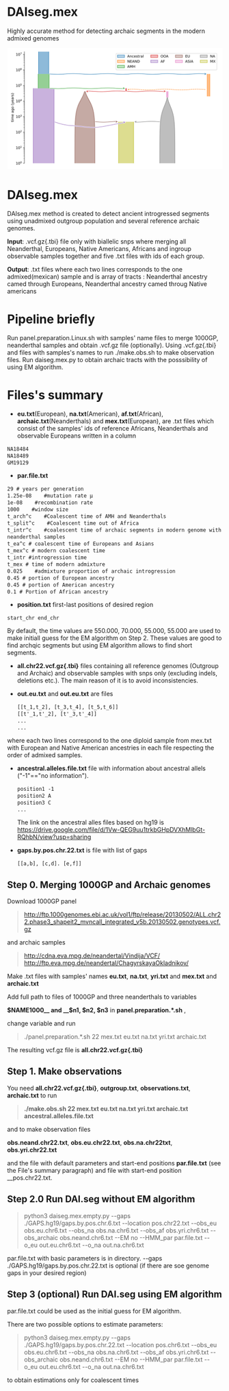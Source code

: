 # DAIseg.mex
Highly accurate method for detecting archaic segments in the modern admixed genomes 


![Demography](https://github.com/Genomics-HSE/DAIseg.mex/blob/main/utilities/Mex.svg)

# DAIseg.mex
DAIseg.mex method is created to detect ancient introgressed segments using unadmixed outgroup population and several reference archaic genomes. 

__Input__: .vcf.gz{.tbi} file only with biallelic snps where merging all Neanderthal, Europeans, Native Americans, Africans and  ingroup observable samples together and five .txt files with ids of each group.

__Output__: .txt files where each two lines corresponds to the one admixed(mexican) sample and is  array of tracts  : Neanderthal ancestry camed through Europeans, Neanderthal ancestry camed throug Native americans


# Pipeline briefly
Run panel.preparation.Linux.sh with samples' name files to merge 1000GP, neanderthal samples and obtain .vcf.gz file (optionally). Using .vcf.gz{.tbi} and files with samples's names to run ./make.obs.sh to make observation files. Run daiseg.mex.py to obtain archaic tracts  with the posssibility of using EM algorithm.




# Files's summary
*  __eu.txt__(European), __na.txt__(American), __af.txt__(African),  __archaic.txt__(Neanderthals)  and __mex.txt__(European), are .txt files which consist of the samples' ids of reference Africans, Neanderthals and observable Europeans written in a column
```note
NA18484
NA18489
GM19129
```


*  __par.file.txt__
```note
29 # years per generation
1.25e-08    #mutation rate μ
1e-08    #recombination rate
1000    #window size
t_arch^c    #Coalescent time of AMH and Neanderthals
t_split^c    #Coalescent time out of Africa
t_intr^c    #coalescent time of archaic segments in modern genome with neanderthal samples
t_ea^c # coalescent time of Europeans and Asians
t_mex^c # modern coalescent time
t_intr #introgression time
t_mex # time of modern admixture
0.025    #admixture proportion of archaic introgression
0.45 # portion of European ancestry
0.45 # portion of American ancestry
0.1 # Portion of African ancestry
```

*  __position.txt__ first-last positions of desired region
 ```note
 start_chr end_chr
 ```

By default, the  time values are  550.000, 70.000, 55.000, 55.000 are used to make  initiall guess for the EM algorithm on Step 2. These values are good to find archqic segments but using EM algorithm allows to find short segments.


*  __all.chr22.vcf.gz{.tbi}__ files containing all reference genomes (Outgroup and Archaic) and observable samples with snps only (excluding indels, deletions etc.). The main reason of it is to avoid inconsistencies.

  
* __out.eu.txt__ and __out.eu.txt__ are  files 
    ```note
    [[t_1,t_2], [t_3,t_4], [t_5,t_6]]
    [[t'_1,t'_2], [t'_3,t'_4]]
    ...
    ...
    ```
where each two lines correspond to the one diploid sample from mex.txt with European and Native American ancestries in each file respecting the order of admixed samples.



* __ancestral.alleles.file.txt__  file with information about ancestral allels ("-1"=="no information").
  ```note
  position1 -1
  position2 A
  position3 C
  ...
  ```
  The link on the ancestral alles files based on hg19 is https://drive.google.com/file/d/1Vw-QEG9uu1trkbGHpDVXhMlbGt-RQhbN/view?usp=sharing

* __gaps.by.pos.chr.22.txt__ is file with list of gaps
  ```note
  [[a,b], [c,d]. [e,f]]
  ```

## Step 0. Merging 1000GP  and Archaic genomes
Download 1000GP panel 
>http://ftp.1000genomes.ebi.ac.uk/vol1/ftp/release/20130502/ALL.chr22.phase3_shapeit2_mvncall_integrated_v5b.20130502.genotypes.vcf.gz 

and  archaic samples 
>http://cdna.eva.mpg.de/neandertal/Vindija/VCF/
>http://ftp.eva.mpg.de/neandertal/ChagyrskayaOkladnikov/

Make .txt files with samples' names  __eu.txt__, __na.txt__, __yri.txt__ and __mex.txt__ and  __archaic.txt__

Add full path to files  of 1000GP and three neanderthals to variables

__$NAME1000__ and __$n1, $n2, $n3__ in  __panel.preparation.*.sh__ ,

change  variable and run 
>./panel.preparation.*.sh 22 mex.txt eu.txt na.txt yri.txt archaic.txt 
 
The resulting vcf.gz file is __all.chr22.vcf.gz{.tbi}__




## Step 1.  Make observations

You need  __all.chr22.vcf.gz{.tbi}__,  __outgroup.txt__, __observations.txt__, __archaic.txt__ to run  

>__./make.obs.sh 22 mex.txt eu.txt na.txt yri.txt archaic.txt ancestral.alleles.file.txt__  

and to make observation files 

__obs.neand.chr22.txt__, __obs.eu.chr22.txt__, __obs.na.chr22txt__, __obs.yri.chr22.txt__ 

and the file with default parameters and start-end positions __par.file.txt__ (see the File's summary paragraph) and file with start-end position __pos.chr22.txt. 


## Step 2.0 Run DAI.seg without EM algorithm
>   python3 daiseg.mex.empty.py --gaps ./GAPS.hg19/gaps.by.pos.chr.6.txt --location pos.chr22.txt --obs_eu obs.eu.chr6.txt --obs_na obs.na.chr6.txt --obs_af obs.yri.chr6.txt --obs_archaic obs.neand.chr6.txt --EM no  --HMM_par par.file.txt --o_eu out.eu.chr6.txt --o_na out.na.chr6.txt

par.file.txt with basic parameters is in directory.
--gaps ./GAPS.hg19/gaps.by.pos.chr.22.txt is optional (if there are soe genome gaps in your desired region)

## Step 3 (optional) Run DAI.seg using EM algorithm

par.file.txt  could be used as the initial guess for EM algorithm.

There are two possible options to estimate parameters: 

> python3 daiseg.mex.empty.py --gaps ./GAPS.hg19/gaps.by.pos.chr.22.txt --location pos.chr6.txt --obs_eu obs.eu.chr6.txt --obs_na obs.na.chr6.txt --obs_af obs.yri.chr6.txt --obs_archaic obs.neand.chr6.txt --EM no  --HMM_par par.file.txt --o_eu out.eu.chr6.txt --o_na out.na.chr6.txt

to obtain estimations only for coalescent times 

